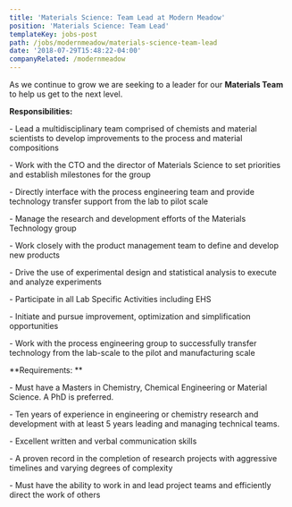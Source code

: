 ```yaml
---
title: 'Materials Science: Team Lead at Modern Meadow'
position: 'Materials Science: Team Lead'
templateKey: jobs-post
path: /jobs/modernmeadow/materials-science-team-lead
date: '2018-07-29T15:48:22-04:00'
companyRelated: /modernmeadow
---
```

 As we continue to grow we are seeking to a leader for our **Materials Team** to help us get to the next level.

**Responsibilities:**

\- Lead a multidisciplinary team comprised of chemists and material scientists to develop improvements to the process and material compositions 

\- Work with the CTO and the director of Materials Science to set priorities and establish milestones for the group  

\- Directly interface with the process engineering team and provide technology transfer support from the lab to pilot scale 

\- Manage the research and development efforts of the Materials Technology group 

\- Work closely with the product management team to define and develop new products 

\- Drive the use of experimental design and statistical analysis to execute and analyze experiments 

\- Participate in all Lab Specific Activities including EHS 

\- Initiate and pursue improvement, optimization and simplification opportunities 

\- Work with the process engineering group to successfully transfer technology from the lab-scale to the pilot and manufacturing scale 



**Requirements: **

\- Must have a Masters in Chemistry, Chemical Engineering or Material Science. A PhD is preferred. 

\- Ten years of experience in engineering or chemistry research and development with at least 5 years leading and managing technical teams. 

\- Excellent written and verbal communication skills 

\- A proven record in the completion of research projects with aggressive timelines and varying degrees of complexity 

\- Must have the ability to work in and lead project teams and efficiently direct the work of others
